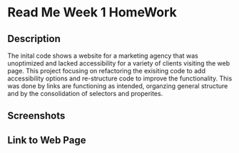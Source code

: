 # Read Me Week 1 HomeWork

## Description 

The inital code shows a website for a marketing agency that was unoptimized and lacked accessibility for a variety of clients visiting the web page.
This project focusing on refactoring the exisiting code to add accessibility options and re-structure code to improve the functionality. This was done by links are functioning as intended, organzing general structure and by the consolidation of selectors and properites. 

## Screenshots

## Link to Web Page